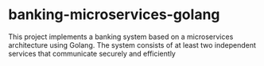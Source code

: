 # banking-microservices-golang
This project implements a banking system based on a microservices architecture using Golang. The system consists of at least two independent services that communicate securely and efficiently
